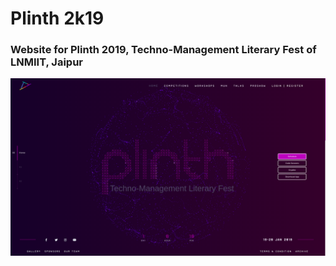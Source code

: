 # Plinth 2k19 
### Website for Plinth 2019, Techno-Management Literary Fest of LNMIIT, Jaipur
![Image](plinth2k19.png)
